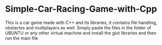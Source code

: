 # Simple-Car-Racing-Game-with-Cpp
This is a car game made with C++ and its libraries, it contains file handling, obstacles and multiplayers as well.
Simply paste the files in the folder of UBUNTU or any other virtual machine and install the glut libraries and then run the main file
